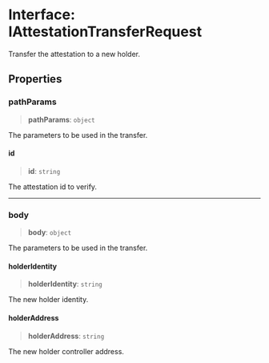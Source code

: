 # Interface: IAttestationTransferRequest

Transfer the attestation to a new holder.

## Properties

### pathParams

> **pathParams**: `object`

The parameters to be used in the transfer.

#### id

> **id**: `string`

The attestation id to verify.

***

### body

> **body**: `object`

The parameters to be used in the transfer.

#### holderIdentity

> **holderIdentity**: `string`

The new holder identity.

#### holderAddress

> **holderAddress**: `string`

The new holder controller address.
